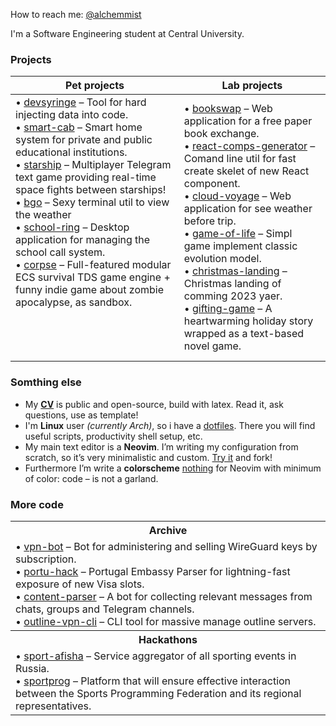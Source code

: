 How to reach me: [@alchemmist](https://t.me/alchemmist)

I'm a Software Engineering student at Central University.

### Projects

<table>
  <thead>
    <tr>
      <th>Pet projects</th>
      <th><strong>Lab projects</strong></th>
    </tr>
  </thead>
  <tbody>
    <tr>
      <td>
        • <a href="https://github.com/alchemmist/devsyringe">devsyringe</a> – Tool for hard injecting data into code.<br>
        • <a href="https://github.com/smart-cab">smart-cab</a> – Smart home system for private and public educational institutions.<br>
        • <a href="https://github.com/starship-crew">starship</a> – Multiplayer Telegram text game providing real-time space fights between starships!<br>
        • <a href="https://github.com/alchemmist/bgo">bgo</a> – Sexy terminal util to view the weather<br>
        • <a href="https://github.com/alchemmist/school-ring">school-ring</a> – Desktop application for managing the school call system.<br>
        • <a href="https://github.com/corpse-inc/corpse">corpse</a> – Full-featured modular ECS survival TDS game engine + funny indie game about zombie apocalypse, as sandbox.<br><br><br><br><br>
      </td>
      <td>
        • <a href="https://github.com/alchemmist/bookswap">bookswap</a> – Web application for a free paper book exchange.<br>
        • <a href="https://github.com/alchemmist/react-comps-generator">react-comps-generator</a> – Comand line util for fast create skelet of new React component.<br>
        • <a href="https://github.com/alchemmist/cloud">cloud-voyage</a> – Web application for see weather before trip.<br>
        • <a href="https://github.com/alchemmist/christmas-landing">game-of-life</a> – Simpl game implement classic evolution model.<br>
        • <a href="https://github.com/alchemmist/christmas-landing">christmas-landing</a> – Christmas landing of comming 2023 yaer.<br>
        • <a href="https://github.com/alchemmist/gifting-game">gifting-game</a> – A heartwarming holiday story wrapped as a text-based novel game.<br>
      </td>
    </tr>
  </tbody>
</table>

### Somthing else

- My **[CV](https://github.com/alchemmist/CV/blob/main/pdf/english.pdf)** is public and open-source, build with latex. Read it, ask questions, use as template!
- I'm **Linux** user _(currently Arch)_, so i have a [dotfiles](https://github.com/alchemmist/.dotfiles). There you will find useful scripts, productivity shell setup, etc.
- My main text editor is a **Neovim**. I’m writing my configuration from scratch, so it’s very minimalistic and custom. [Try it](https://github.com) and fork!
- Furthermore I’m write a **colorscheme** [nothing](https://github.com/alchemmist/nothing.nvim) for Neovim with minimum of color: code – is not a garland.

### More code

<table>
  <tbody>
    <tr>
      <th><strong>Archive</strong></th>
    </tr>
    <tr>
      <td>
        • <a href="https://github.com/alchemmist/vpn-bot">vpn-bot</a> – Bot for administering and selling WireGuard keys by subscription.<br>
        • <a href="https://github.com/alchemmist/portu-hack">portu-hack</a> – Portugal Embassy Parser for lightning-fast exposure of new Visa slots.<br>
        • <a href="https://github.com/alchemmist/content-parser">content-parser</a> – A bot for collecting relevant messages from chats, groups and Telegram channels.<br>
        • <a href="https://github.com/alchemmist/outline-vpn-cli">outline-vpn-cli</a> – CLI tool for massive manage outline servers.<br>
      </td>
    </tr>
    <tr>
      <th><strong>Hackathons</strong></th>
    </tr>
    <tr>
      <td>
        • <a href="https://github.com/alchemmist/sport-afisha">sport-afisha</a> – Service aggregator of all sporting events in Russia.<br>
        • <a href="https://github.com/alchemmist/sporprog">sportprog</a> – Platform that will ensure effective interaction between the Sports Programming Federation and its regional representatives.<br>
      </td>
    </tr>
  </tbody>
</table>
